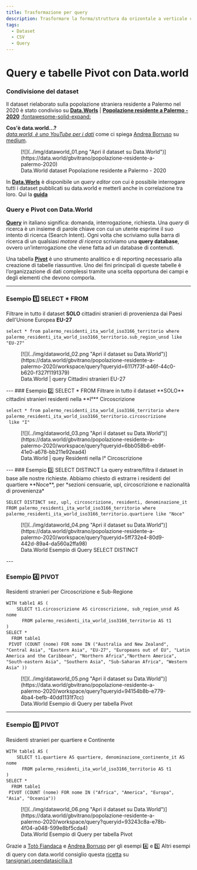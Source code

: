 ```yaml
---
title: Trasformazione per query
description: Trasformare la forma/struttura da orizontale a verticale con le query
tags:
  - Dataset
  - CSV
  - Query
---
```


# Query e tabelle Pivot con Data.world

### Condivisione del dataset
Il dataset rielaborato sulla popolazione straniera residente a Palermo nel 2020 è stato condiviso su **[Data.Worls](https://data.world/gbvitrano/popolazione-residente-a-palermo-2020)** | **[Popolazione residente a Palermo - 2020](https://data.world/gbvitrano/popolazione-residente-a-palermo-2020)** [:fontawesome-solid-expand:](https://data.world/gbvitrano/popolazione-residente-a-palermo-2020 "Apri a schermo intero")

**Cos'è data.world...?** <br>
*[data.world, è uno YouTube per i dati](https://medium.com/tantotanto/data-world-uno-youtube-per-i-dati-6f77d3176868)* come ci spiega [Andrea Borruso](https://twitter.com/aborruso) su [medium](https://medium.com/tantotanto/data-world-uno-youtube-per-i-dati-6f77d3176868).

<figure markdown>
[![](../img/dataworld_01.png "Apri il dataset su Data.World")](https://data.world/gbvitrano/popolazione-residente-a-palermo-2020)
  <figcaption>Data.World dataset Popolazione residente a Palermo - 2020</figcaption>
</figure>

In **[Data.Worls](https://data.world/gbvitrano/popolazione-residente-a-palermo-2020)** è disponibile un *query editor* con cui è possibile interrogare tutti i dataset pubblicati su data.world e metterli anche in correlazione tra loro. Qui la **[guida](https://docs.data.world/documentation/sql/concepts/advanced/PIVOT.html)**

### Query e Pivot con Data.World
**[Query](https://it.wikipedia.org/wiki/Query)** in italiano significa: domanda, interrogazione, richiesta. Una *query* di ricerca è un insieme di parole chiave con cui un utente esprime il suo intento di ricerca (Search Intent). Ogni volta che scriviamo sulla barra di ricerca di un qualsiasi *motore di ricerca* scriviamo una **query database**, ovvero un’interrogazione che viene fatta ad un database di contenuti.

Una tabella **[Pivot](https://it.wikipedia.org/wiki/Tabella_pivot)** è uno strumento analitico e di reporting necessario alla creazione di tabelle riassuntive. Uno dei fini principali di queste tabelle è l’organizzazione di dati complessi tramite una scelta opportuna dei campi e degli elementi che devono comporla.

---

### Esempio 1️⃣  SELECT * FROM
Filtrare in tutto il dataset **SOLO** cittadini stranieri di provenienza dai Paesi dell'Unione Europea **EU-27**

```
select * from palermo_residenti_ita_world_iso3166_territorio where palermo_residenti_ita_world_iso3166_territorio.sub_region_unsd like "EU-27"
```

<figure markdown>
[![](../img/dataworld_02.png "Apri il dataset su Data.World")](https://data.world/gbvitrano/popolazione-residente-a-palermo-2020/workspace/query?queryid=6117f73f-a46f-44c0-b620-f327f1191379)
  <figcaption>Data.World | query Cittadini stranieri EU-27</figcaption>
</figure>
---
### Esempio 2️⃣  SELECT * FROM
Filtrare in tutto il dataset **SOLO** cittadini stranieri residenti nella **I°** Circoscrizione

```
select * from palermo_residenti_ita_world_iso3166_territorio where palermo_residenti_ita_world_iso3166_territorio.circoscrizione
 like "I"
```
<figure markdown>
[![](../img/dataworld_03.png "Apri il dataset su Data.World")](https://data.world/gbvitrano/popolazione-residente-a-palermo-2020/workspace/query?queryid=6bb058b6-eb9f-41e0-a678-bb211e92ead4)
  <figcaption>Data.World | quey Residenti nella I° Circoscrizione</figcaption>
</figure>
---
### Esempio 3️⃣  SELECT DISTINCT
La query estrare/filtra il dataset in base alle nostre richieste.
Abbiamo chiesto di estrarre i residenti del quartiere **Noce**, per *sezioni censuarie, upl, circoscrizione e nazionalità di provenienza*

```
SELECT DISTINCT sez, upl, circoscrizione, residenti, denominazione_it
FROM palermo_residenti_ita_world_iso3166_territorio where palermo_residenti_ita_world_iso3166_territorio.quartiere like "Noce"
```
<figure markdown>
[![](../img/dataworld_04.png "Apri il dataset su Data.World")](https://data.world/gbvitrano/popolazione-residente-a-palermo-2020/workspace/query?queryid=5ff732e4-80d9-442d-89a4-da560a2ffa98)
  <figcaption>Data.World Esempio di Query SELECT DISTINCT</figcaption>
</figure>
---

### Esempio 4️⃣  PIVOT
Residenti stranieri per Circoscrizione e Sub-Regione

```
WITH table1 AS (
    SELECT t1.circoscrizione AS circoscrizione, sub_region_unsd AS nome
      FROM palermo_residenti_ita_world_iso3166_territorio AS t1
)
SELECT *
  FROM table1
 PIVOT (COUNT (nome) FOR nome IN ("Australia and New Zealand", "Central Asia", "Eastern Asia", "EU-27", "Europeans out of EU", "Latin America and the Caribbean", "Northern Africa","Northern America", "South-eastern Asia", "Southern Asia", "Sub-Saharan Africa", "Western Asia" ))
```

<figure markdown>
[![](../img/dataworld_05.png "Apri il dataset su Data.World")](https://data.world/gbvitrano/popolazione-residente-a-palermo-2020/workspace/query?queryid=94154b8b-e779-4ba4-befb-40dd1131f7cc)
  <figcaption>Data.World Esempio di Query per tabella Pivot</figcaption>
</figure>

---

### Esempio 5️⃣  PIVOT
Residenti stranieri per quartiere e Continente

```
WITH table1 AS (
    SELECT t1.quartiere AS quartiere, denominazione_continente_it AS nome
      FROM palermo_residenti_ita_world_iso3166_territorio AS t1
)
SELECT *
  FROM table1
 PIVOT (COUNT (nome) FOR nome IN ("Africa", "America", "Europa", "Asia", "Oceania"))
```

<figure markdown>
[![](../img/dataworld_06.png "Apri il dataset su Data.World")](https://data.world/gbvitrano/popolazione-residente-a-palermo-2020/workspace/query?queryid=93243c8a-e78b-4f04-a048-599e8bf5cda4)
  <figcaption>Data.World Esempio di Query per tabella Pivot</figcaption>
</figure>

Grazie a [Totò Fiandaca](https://twitter.com/totofiandaca) e  [Andrea Borruso](https://twitter.com/aborruso) per gli esempi  4️⃣  e 5️⃣  Altri esempi di query con data.world consiglio questa [ricetta](https://tansignari.opendatasicilia.it/ricette/query/creare_tabella_pivot/) su [tansignari.opendatasicilia.it](https://tansignari.opendatasicilia.it/)
